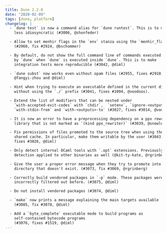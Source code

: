 ```yaml
---
title: Dune 2.2.0
date: "2020-02-09"
tags: [dune, platform]
changelog: |
  - `dune test` is now a command alias for `dune runtest`. This is to make the CLI
    less idiosyncratic (#3006, @shonfeder)

  - Allow to set menhir flags in the `env` stanza using the `menhir_flags` field.
    (#2960, fix #2924, @bschommer)

  - By default, do not show the full command line of commands executed
    by `dune` when `dune` is executed inside `dune`. This is to make
    integration tests more reproducible (#3042, @diml)

  - `dune subst` now works even without opam files (#2955, fixes #2910,
    @fangyi-zhou and @diml)

  - Hint when trying to execute an executable defined in the current directory
    without using the `./` prefix (#3041, fixes #1094, @voodoos).

  - Extend the list of modifiers that can be nested under
    `with-accepted-exit-codes` with `chdir`,  `setenv`, `ignore-<outputs>`,
    `with-stdin-from` and `with-<outputs>-to` (#3027, fixes #3014, @voodoos)

  - It is now an error to have a preprocessing dependency on a ppx rewriter
    library that is not marked as `(kind ppx_rewriter)` (#3039, @snowleopard).

  - Fix permissions of files promoted to the source tree when using the
    shared cache. In particular, make them writable by the user (#3043,
    fixes #3026, @diml)

  - Only detect internal OCaml tools with `.opt` extensions. Previously, this
    detection applied to other binaries as well (@kit-ty-kate, @rgrinberg, #3051).

  - Give the user a proper error message when they try to promote into a source
    directory that doesn't exist. (#3073, fix #3069, @rgrinberg)

  - Correctly build vendored packages in `-p` mode. These packages were
    incorrectly filtered out before. (#3075, @diml)

  - Do not install vendored packages (#3074, @diml)

  - `make` now prints a message explaining the main targets available
    (#3085, fix #3078, @diml)

  - Add a `byte_complete` executable mode to build programs as
    self-contained bytecode programs
    (#3076, fixes #1519, @diml)
---
```

